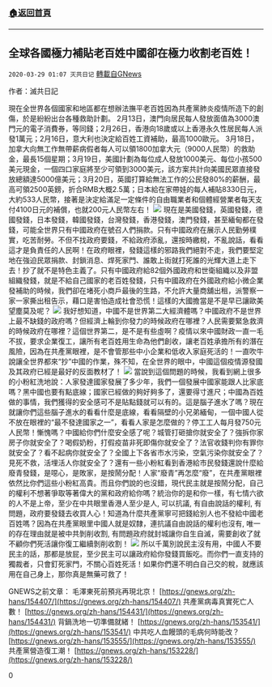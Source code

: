 ###  [:house:返回首頁](https://github.com/ourhimalayas/txt)
---

## 全球各國極力補貼老百姓中國卻在極力收割老百姓！
`2020-03-29 01:07 灭共日记` [轉載自GNews](https://gnews.org/zh-hant/155800/)

作者：滅共日記

現在全世界各個國家和地區都在想辦法撫平老百姓因為共產黨肺炎疫情所造下的創傷，於是紛紛出台各種救助計劃。 2月13日，澳門向居民每人發放面值為3000澳門元的電子消費券，等同錢；2月26日，香港向18歲或以上香港永久性居民每人派發1萬元；2月16日，意大利也決定給百姓工資補助，最高1000歐元。 3月18日，加拿大向無工作無帶薪病假者每人可以領1800加拿大元（9000人民幣）的救助金，最長15個星期；3月19日，美國計劃為每位成人發放1000美元、每位小孩500美元現金，一個四口家庭將至少可領到3000美元，該方案共計向美國民眾直接發放總額達5000億美元；3月20日，英國打算給無法工作的公民發80%的薪酬，最高可領2500英鎊，折合RMB大概2.5萬；日本給在家帶娃的每人補貼8330日元，大約533人民幣，接著是決定給滿足一定條件的自由職業者和個體經營業者每天支付4100日元的補償，也就200元人民幣左右！
![](https://s3-ap-northeast-1.amazonaws.com/news.guo.offload.media/wp-content/uploads/2020/03/29010853/%E5%9B%BE%E7%89%871-33.png)
現在是美國發錢，英國發錢，德國發錢，日本發錢，韓國發錢，台灣發錢，香港發錢，澳門發錢，甚至緬甸都在發錢，可能全世界只有中國政府在號召人們捐款。只有中國政府在展示人民勤勞樸實，吃苦耐勞。不但不找政府要錢，不給政府添亂，還按時繳稅，不亂說話，看看這才是負責任的人民啊！在政府眼裡，發錢這樣的邪路我們絕對不走，我們要堅定地在強迫民眾捐款、封鎖消息、焊死家門、誰敢上街就打死誰的光輝大道上走下去！抄了就不是特色主義了。只有中國政府給82個外國政府和世衛組織以及非盟組織發錢，就是不給自己國家的老百姓發錢，只有中國政府在外國政府給小微企業發補助的時候，我們卻在堵死小商戶最後的生路，不允許大量商舖出租，派警察一家一家撕出租告示，藉口是害怕造成社會恐慌！這樣的大國擔當是不是早已讓歐美望塵莫及呢？
![](https://s3-ap-northeast-1.amazonaws.com/news.guo.offload.media/wp-content/uploads/2020/03/29010844/%E5%9B%BE%E7%89%872.jpg)
我好想知道，中國不是世界第二大經濟體嗎？中國政府不是世界上最不缺錢的政府嗎？但經濟上輪到你發力的時候政府在哪裡？人民需要緊急救濟的時候政府在哪裡？這個世界第二，是不是有些虛啊？疫情以來中國財政一直一毛不拔，要求企業復工，讓所有老百姓用生命為他們創收，讓老百姓承擔所有的潛在風險，因為在共產黨眼裡，是不會管那些中小企業和低收入家庭死活的！一直吹牛說讓全世界都來“抄”中國的作業，殊不知，在全世界的眼中，中國這個疫情源發國及其政府已經是最好的反面教材了！
![](https://s3-ap-northeast-1.amazonaws.com/news.guo.offload.media/wp-content/uploads/2020/03/29010817/%E5%9B%BE%E7%89%873.jpg)
當說到這個問題的時候，我看到網上很多的小粉紅洗地說：人家發達國家發展了多少年，我們一個發展中國家能跟人比家底嗎？黑中國也要有點底線；國家已經做的夠好夠多了，還要得寸進尺；中國為百姓做的事情，我們獲得的安全感可不是貼點錢就可以有的。這是腦子進水了嗎？現在就讓你們這些腦子進水的看看什麼是底線，看看隔壁的小兄弟緬甸，一個中國人從不放在眼裡的“最不發達國家之一”，看看人家是怎麼做的？停工工人每月發750元人民幣！慚愧嗎？中國給你們什麼安全感了呢？城管打砸搶你就安全了？強拆你家房子你就安全了？喝假奶粉，打假疫苗非死即傷你就安全了？法官收錢判你有罪你就安全了？看不起病你就安全了？全國上下各省市水污染，空氣污染你就安全了？見死不救，活埋活人你就安全了？還有一些小粉紅看到香港給市民發錢還說什麼給廢青發錢，是噁心，是敗家，是按鬧分配！人家“廢青”再怎麼“廢”，在共產黨眼裡依然比你們這些小粉紅高貴。而且你們說的也沒錯，現代民主就是按鬧分配，自己的權利不想著爭取等著偉大的黨和政府給你嗎？統治你的是和你一樣，有七情六欲的人不是上帝，至少在中共眼里香港人至少是人, 可以抗議, 有自由說話的權利, 有問題，政府要發錢去收買人心！知道為什麼共產黨寧可把錢給別人也不發給中國老百姓嗎？因為在共產黨眼里中國人就是奴隸，連抗議自由說話的權利也沒有, 唯一的存在理由就是被中共剝削收割, 有問題政府就封城讓你自生自滅，需要創收了就不顧你們死活讓你復工繼續剝削收割！
![](https://s3-ap-northeast-1.amazonaws.com/news.guo.offload.media/wp-content/uploads/2020/03/29010738/%E5%9B%BE%E7%89%874.jpg)
所以千萬別說民主沒有用，中國人不要民主的話，那都是放屁，至少民主可以讓政府給你發錢買飯吃。而你們一直支持的獨裁者，只會釘死家門，不關心百姓死活！如果你們還不明白自己交的稅，就應該用在自己身上，那你真是無藥可救了！

GNEWS之前文章： 
毛澤東死前預兆再現北京！ [https://gnews.org/zh-hans/154407/](https://gnews.org/zh-hans/154407/) 
共產黨病毒真實死亡人數！ [https://gnews.org/zh-hans/154431/](https://gnews.org/zh-hans/154431/) 
背鍋洗地一切準備就緒！ [https://gnews.org/zh-hans/153541/](https://gnews.org/zh-hans/153541/) 
中共吃人血饅頭的毛病何時能改？ [https://gnews.org/zh-hans/153555/](https://gnews.org/zh-hans/153555/) 
共產黨營造復工潮！ [https://gnews.org/zh-hans/153228/](https://gnews.org/zh-hans/153228/)

0
